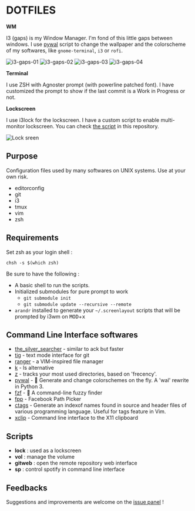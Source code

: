 # DOTFILES

**WM**

I3 (gaps) is my Window Manager. I'm fond of this little gaps between windows. I
use [pywal](https://github.com/dylanaraps/pywal) script to change the wallpaper
and the colorscheme of my softwares, like `gnome-terminal`, `i3` or `rofi`.

![i3-gaps-01](./screenshots/colorscheme01.png)
![i3-gaps-02](./screenshots/colorscheme02.png)
![i3-gaps-03](./screenshots/colorscheme03.png)
![i3-gaps-04](./screenshots/colorscheme04.png)

**Terminal**

I use ZSH with Agnoster prompt (with powerline patched font). I have customized
the prompt to show if the last commit is a Work in Progress or not.

**Lockscreen**

I use i3lock for the lockscreen. I have a custom script to enable multi-monitor
lockscreen. You can check [the script](./scripts/lock) in this repository.

![Lock sreen](./screenshots/lock.png)

## Purpose

Configuration files used by many softwares on UNIX systems. Use at your own
risk.

- editorconfig
- git
- i3
- tmux
- vim
- zsh

## Requirements

Set zsh as your login shell :

`chsh -s $(which zsh)`

Be sure to have the following :

- A basic shell to run the scripts.
- Initialized submodules for pure prompt to work
  - `git submodule init`
  - `git submodule update --recursive --remote`
- `arandr` installed to generate your `~/.screenlayout` scripts that will be
  prompted by i3wm on <kbd>MOD</kbd>+<kbd>x</kbd>

## Command Line Interface softwares

- [the\_silver\_searcher](https://github.com/ggreer/the_silver_searcher) -
  similar to ack but faster
- [tig](https://github.com/jonas/tig) - text mode interface for git
- [ranger](https://github.com/ranger/ranger) - a VIM-inspired file manager
- [k](https://github.com/supercrabtree/k) - ls alternative
- [z](https://github.com/rupa/z) - tracks your most used directories, based on
  'frecency'.
- [pywal](https://github.com/dylanaraps/pywal) - 🎨 Generate and change
  colorschemes on the fly. A 'wal' rewrite in Python 3.
- [fzf](https://github.com/junegunn/fzf) - 🌸 A command-line fuzzy finder
- [fpp](https://github.com/facebook/PathPicker) - Facebook Path Picker
- [ctags](http://ctags.sourceforge.net/) - Generate an indexof names found in
  source and header files of various programming language. Useful for tags
  feature in Vim.
- [xclip](https://github.com/astrand/xclip) - Command line interface to the X11
  clipboard

## Scripts

- **lock** : used as a lockscreen
- **vol** : manage the volume
- **gitweb** : open the remote repository web interface
- **sp** : control spotify in command line interface

## Feedbacks

Suggestions and improvements are welcome on the
[issue panel](https://github.com/yoannfleurydev/dotfiles/issues/new) !
